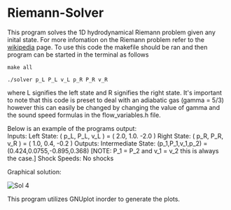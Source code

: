 # Riemann-Solver

This program solves the 1D hydrodynamical Riemann problem given any inital state. For more infomation on the Riemann problem refer to the [wikipedia](https://en.wikipedia.org/wiki/Riemann_problem#:~:text=A%20Riemann%20problem%2C%20named%20after,in%20the%20domain%20of%20interest) page. To use this code the makefile should be ran and then program can be started in the terminal as follows 
```
make all

./solver p_L P_L v_L p_R P_R v_R
```
where L signifies the left state and R signifies the right state. It's important to note that this code is preset to deal with an adiabatic gas (gamma = 5/3) however this can easily be changed by changing the value of gamma and the sound speed formulas in the flow_variables.h file. 

Below is an example of the programs output: 
<br/>
Inputs:
  Left State: ( p_L, P_L, v_L ) = ( 2.0, 1.0. -2.0 )
  Right State: ( p_R, P_R, v_R ) = ( 1.0, 0.4, -0.2 )
Outputs:
  Intermediate State: (p_1,P_1,v_1,p_2) = (0.424,0.0755,-0.895,0.368) [NOTE: P_1 = P_2 and v_1 = v_2 this is always the case.]
  Shock Speeds: No shocks
  
  Graphical solution:
  
  ![Sol 4](https://user-images.githubusercontent.com/60577496/114378234-e4556e80-9b5d-11eb-85c5-c2df8a6030a8.png)
  
  This program utilizes GNUplot inorder to generate the plots.
